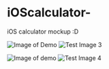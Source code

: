 # iOScalculator-
iOS calculator mockup :D 

![Image of Demo](https://github.com/jamiekim-sh/iOScalculator-/fullyfunctionalCalculator.png)
![Test Image 3](/fullyfunctionalCalculator.png.png)

![Image of demo](https://github.com/jamiekim-sh/iOScalculator-/fullyfunctionalCalculator.png)
![Test Image 4](https://github.com/jamiekim-sh/iOScalculator-/fullyfunctionalCalculator.png)
